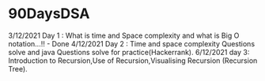 # 90DaysDSA

3/12/2021 
Day 1 : What is time and Space complexity and what is Big O notation...!! - Done 
4/12/2021
Day 2 : Time and space complexity Questions solve and java Questions solve for practice(Hackerrank).
6/12/2021
day 3: Introduction to Recursion,Use of Recursion,Visualising Recursion (Recursion Tree).
